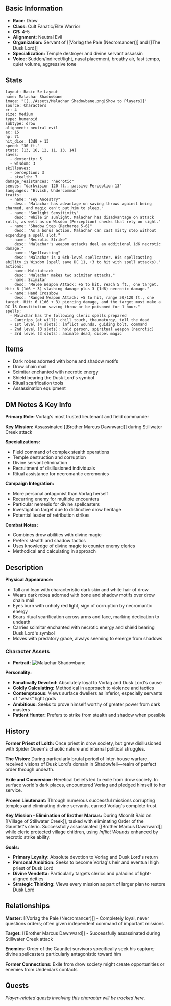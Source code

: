 
## Basic Information
- **Race:** Drow
- **Class:** Cult Fanatic/Elite Warrior
- **CR:** 4-5
- **Alignment:** Neutral Evil
- **Organization:** Servant of [[Vorlag the Pale (Necromancer)]] and [[The Dusk Lord]]
- **Specialization:** Temple destroyer and divine servant assassin
- **Voice:** Sudden/indirect/light, nasal placement, breathy air, fast tempo, quiet volume, aggressive tone


## Stats
```statblock
layout: Basic 5e Layout
name: Malachar Shadowbane
image: "[[../Assets/Malachar Shadowbane.png|Show to Players]]"
source: Characters
cr: 4
size: Medium
type: humanoid
subtype: drow
alignment: neutral evil
ac: 15
hp: 71
hit_dice: 13d8 + 13
speed: "30 ft."
stats: [13, 16, 12, 11, 13, 14]
saves:
  - dexterity: 5
  - wisdom: 3
skillsaves:
  - perception: 3
  - stealth: 7
damage_resistances: "necrotic"
senses: "darkvision 120 ft., passive Perception 13"
languages: "Elvish, Undercommon"
traits:
  - name: "Fey Ancestry"
    desc: "Malachar has advantage on saving throws against being charmed, and magic can't put him to sleep."
  - name: "Sunlight Sensitivity"
    desc: "While in sunlight, Malachar has disadvantage on attack rolls, as well as on Wisdom (Perception) checks that rely on sight."
  - name: "Shadow Step (Recharge 5-6)"
    desc: "As a bonus action, Malachar can cast misty step without expending a spell slot."
  - name: "Necrotic Strike"
    desc: "Malachar's weapon attacks deal an additional 1d6 necrotic damage."
  - name: "Spellcasting"
    desc: "Malachar is a 6th-level spellcaster. His spellcasting ability is Wisdom (spell save DC 11, +3 to hit with spell attacks)."
actions:
  - name: Multiattack
    desc: "Malachar makes two scimitar attacks."
  - name: Scimitar
    desc: "Melee Weapon Attack: +5 to hit, reach 5 ft., one target. Hit: 6 (1d6 + 3) slashing damage plus 3 (1d6) necrotic damage."
  - name: Hand Crossbow
    desc: "Ranged Weapon Attack: +5 to hit, range 30/120 ft., one target. Hit: 6 (1d6 + 3) piercing damage, and the target must make a DC 13 Constitution saving throw or be poisoned for 1 hour."
spells:
  - Malachar has the following cleric spells prepared
  - Cantrips (at will): chill touch, thaumaturgy, toll the dead
  - 1st level (4 slots): inflict wounds, guiding bolt, command
  - 2nd level (3 slots): hold person, spiritual weapon (necrotic)
  - 3rd level (3 slots): animate dead, dispel magic
```

## Items
- Dark robes adorned with bone and shadow motifs
- Drow chain mail
- Scimitar enchanted with necrotic energy
- Shield bearing the Dusk Lord's symbol
- Ritual scarification tools
- Assassination equipment

## DM Notes & Key Info
**Primary Role:** Vorlag's most trusted lieutenant and field commander

**Key Mission:** Assassinated [[Brother Marcus Dawnward]] during Stillwater Creek attack

**Specializations:**
- Field command of complex stealth operations
- Temple destruction and corruption
- Divine servant elimination
- Recruitment of disillusioned individuals
- Ritual assistance for necromantic ceremonies

**Campaign Integration:**
- More personal antagonist than Vorlag herself
- Recurring enemy for multiple encounters
- Particular nemesis for divine spellcasters
- Investigation target due to distinctive drow heritage
- Potential leader of retribution strikes

**Combat Notes:**
- Combines drow abilities with divine magic
- Prefers stealth and shadow tactics
- Uses knowledge of divine magic to counter enemy clerics
- Methodical and calculating in approach

## Description
**Physical Appearance:**
- Tall and lean with characteristic dark skin and white hair of drow
- Wears dark robes adorned with bone and shadow motifs over drow chain mail
- Eyes burn with unholy red light, sign of corruption by necromantic energy
- Bears ritual scarification across arms and face, marking dedication to undeath
- Carries scimitar enchanted with necrotic energy and shield bearing Dusk Lord's symbol
- Moves with predatory grace, always seeming to emerge from shadows

### Character Assets
- **Portrait:** ![Malachar Shadowbane](../Assets/Malachar%20Shadowbane.png)

**Personality:**
- **Fanatically Devoted:** Absolutely loyal to Vorlag and Dusk Lord's cause
- **Coldly Calculating:** Methodical in approach to violence and tactics
- **Contemptuous:** Views surface dwellers as inferior, especially servants of "weak" light gods
- **Ambitious:** Seeks to prove himself worthy of greater power from dark masters
- **Patient Hunter:** Prefers to strike from stealth and shadow when possible

## History
**Former Priest of Lolth:** Once priest in drow society, but grew disillusioned with Spider Queen's chaotic nature and internal political struggles.

**The Vision:** During particularly brutal period of inter-house warfare, received visions of Dusk Lord's domain in Shadowfell—realm of perfect order through undeath.

**Exile and Conversion:** Heretical beliefs led to exile from drow society. In surface world's dark places, encountered Vorlag and pledged himself to her service.

**Proven Lieutenant:** Through numerous successful missions corrupting temples and eliminating divine servants, earned Vorlag's complete trust.

**Key Mission - Elimination of Brother Marcus:** During Moonlit Raid on [[Village of Stillwater Creek]], tasked with eliminating Order of the Gauntlet's cleric. Successfully assassinated [[Brother Marcus Dawnward]] while cleric protected village children, using *Inflict Wounds* enhanced by necrotic strike ability.

**Goals:**
- **Primary Loyalty:** Absolute devotion to Vorlag and Dusk Lord's return
- **Personal Ambition:** Seeks to become Vorlag's heir and eventual high priest of Dusk Lord
- **Divine Vendetta:** Particularly targets clerics and paladins of light-aligned deities
- **Strategic Thinking:** Views every mission as part of larger plan to restore Dusk Lord

## Relationships
**Master:** [[Vorlag the Pale (Necromancer)]] - Completely loyal, never questions orders; often given independent command of important missions

**Target:** [[Brother Marcus Dawnward]] - Successfully assassinated during Stillwater Creek attack

**Enemies:** Order of the Gauntlet survivors specifically seek his capture; divine spellcasters particularly antagonistic toward him

**Former Connections:** Exile from drow society might create opportunities or enemies from Underdark contacts

## Quests
*Player-related quests involving this character will be tracked here.*